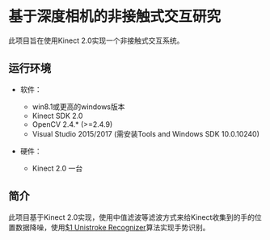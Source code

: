 # 基于深度相机的非接触式交互研究

此项目旨在使用Kinect 2.0实现一个非接触式交互系统。


## 运行环境

- 软件：
    - win8.1或更高的windows版本
    - Kinect SDK 2.0
    - OpenCV 2.4.* (>=2.4.9)
    - Visual Studio 2015/2017 (需安装Tools and Windows SDK 10.0.10240)

- 硬件：
    - Kinect 2.0 一台

## 简介

此项目基于Kinect 2.0实现，使用中值滤波等滤波方式来给Kinect收集到的手的位置数据降噪，使用[$1 Unistroke Recognizer][1]算法实现手势识别。


[1]: http://depts.washington.edu/madlab/proj/dollar/index.html
